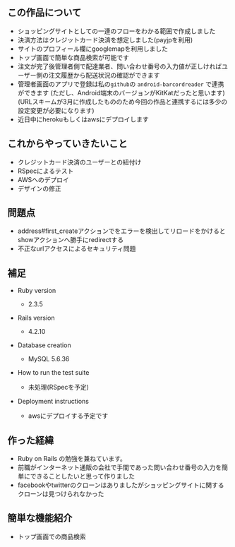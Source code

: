 この作品について
---
* ショッピングサイトとしての一連のフローをわかる範囲で作成しました
* 決済方法はクレジットカード決済を想定しました(payjpを利用)
* サイトのプロフィール欄にgooglemapを利用しました
* トップ画面で簡単な商品検索が可能です
* 注文が完了後管理者側で配達業者、問い合わせ番号の入力値が正しければユーザー側の注文履歴から配送状況の確認ができます
* 管理者画面のアプリで登録は私の`github`の `android-barcordreader` で連携ができます
(ただし、Android端末のバージョンがKitKatだったと思います)  
(URLスキームが3月に作成したもののため今回の作品と連携するには多少の設定変更が必要になります)
* 近日中にherokuもしくはawsにデプロイします

これからやっていきたいこと
---

* クレジットカード決済のユーザーとの紐付け
* RSpecによるテスト
* AWSへのデプロイ
* デザインの修正


問題点
---
* address#first_createアクションでをエラーを検出してリロードをかけるとshowアクションへ勝手にredirectする
* 不正なurlアクセスによるセキュリティ問題


補足  
---
* Ruby version
  * 2.3.5
  
* Rails version
  * 4.2.10
  
* Database creation
   * MySQL 5.6.36
   
* How to run the test suite
   * 未処理(RSpecを予定)
   
* Deployment instructions
  * awsにデプロイする予定です


作った経緯
---
* Ruby on Rails の勉強を兼ねています。
* 前職がインターネット通販の会社で手間であった問い合わせ番号の入力を簡単にできることしたいと思って作りました
* facebookやtwitterのクローンはありましたがショッピングサイトに関するクローンは見つけられなかった

簡単な機能紹介
---
* トップ画面での商品検索
